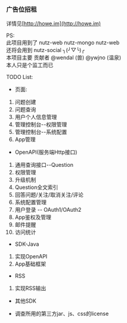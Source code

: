 ### 广告位招租 ###
详情见[http://howe.im](http://howe.im)

PS:  
此项目用到了 nutz-web nutz-mongo nutz-web  
还将会用到 nutz-social ╮(╯▽╰)╭  
本项目主要 贡献者 @wendal (兽) @ywjno (温泉)  
本人只是个监工而已

TODO List:

* 页面:
 1. 问题创建
 2. 问题查询
 3. 用户个人信息管理
 4. 管理控制台--权限管理
 5. 管理控制台--系统配置
 6. App管理

* OpenAPI(服务端Http接口)
 1. 通用查询接口--Question
 2. 权限管理
 3. 升级机制
 4. Question全文索引
 5. 回答问题/关注/取消关注/评论
 6. 系统配置管理
 7. 用户登录 -- OAuth1/OAuth2
 8. App鉴权及管理
 9. 邮件提醒
 10. 访问统计

* SDK-Java
 1. 实现OpenAPI
 2. App基础框架

* RSS
 1. 实现RSS输出

* 其他SDK

* 调查所用的第三方jar、js、css的license
